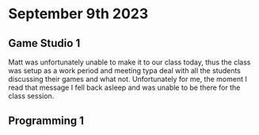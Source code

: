 # September 9th 2023 

## Game Studio 1 
Matt was unfortunately unable to make it to our class today, thus the class was setup as a work period and meeting
typa deal with all the students discussing their games and what not. 
Unfortunately for me, the moment I read that message I fell back asleep and was unable to be there for the class session.

## Programming 1 

